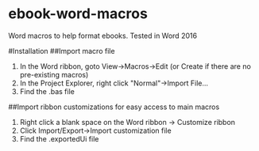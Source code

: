 # ebook-word-macros
Word macros to help format ebooks. Tested in Word 2016

#Installation
##Import macro file
1. In the Word ribbon, goto View->Macros->Edit (or Create if there are no pre-existing macros)
2. In the Project Explorer, right click "Normal"->Import File...
3. Find the .bas file

##Import ribbon customizations for easy access to main macros
1. Right click a blank space on the Word ribbon -> Customize ribbon
2. Click Import/Export->Import customization file
3. Find the .exportedUi file
